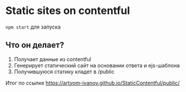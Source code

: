 # Static sites on contentful
`npm start` для запуска

## Что он делает?
1. Получает данные из contentful
2. Генерирует статический сайт на основании ответа и ejs-шаблона
3. Получившуюся статику кладет в /public

Итог по ссылке https://artyom-ivanov.github.io/StaticContentful/public/